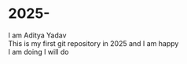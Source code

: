 # 2025-
I am Aditya Yadav
<br>
This is my first git repository in 2025 and I am happy
</br>
I am doing I will do
